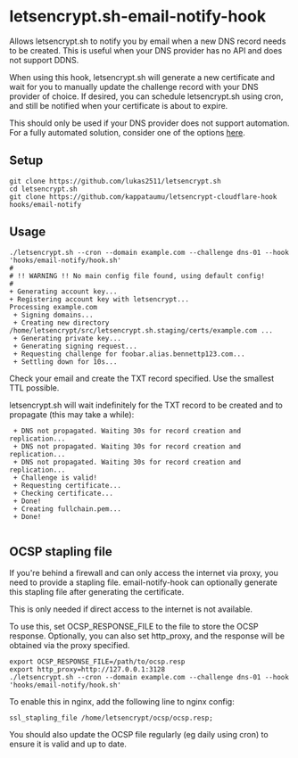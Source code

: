 # letsencrypt.sh-email-notify-hook

Allows letsencrypt.sh to notify you by email when a new DNS record needs to be created. This is useful when your DNS provider has no API and does not support DDNS.

When using this hook, letsencrypt.sh will generate a new certificate and wait for you to manually update the challenge record with your DNS provider of choice. If desired, you can schedule letsencrypt.sh using cron, and still be notified when your certificate is about to expire.

This should only be used if your DNS provider does not support automation. For a fully automated solution, consider one of the options [here](https://github.com/lukas2511/letsencrypt.sh/wiki/Examples-for-DNS-01-hooks).

## Setup

```
git clone https://github.com/lukas2511/letsencrypt.sh
cd letsencrypt.sh
git clone https://github.com/kappataumu/letsencrypt-cloudflare-hook hooks/email-notify
```

## Usage

```
./letsencrypt.sh --cron --domain example.com --challenge dns-01 --hook 'hooks/email-notify/hook.sh'
#
# !! WARNING !! No main config file found, using default config!
#
+ Generating account key...
+ Registering account key with letsencrypt...
Processing example.com
 + Signing domains...
 + Creating new directory /home/letsencrypt/src/letsencrypt.sh.staging/certs/example.com ...
 + Generating private key...
 + Generating signing request...
 + Requesting challenge for foobar.alias.bennettp123.com...
 + Settling down for 10s...
```

Check your email and create the TXT record specified. Use the smallest TTL possible.

letsencrypt.sh will wait indefinitely for the TXT record to be created and to propagate (this may take a while):

```
 + DNS not propagated. Waiting 30s for record creation and replication...
 + DNS not propagated. Waiting 30s for record creation and replication...
 + DNS not propagated. Waiting 30s for record creation and replication...
 + Challenge is valid!
 + Requesting certificate...
 + Checking certificate...
 + Done!
 + Creating fullchain.pem...
 + Done!
 
```

## OCSP stapling file

If you're behind a firewall and can only access the internet via proxy, you need to provide a stapling file. email-notify-hook can optionally generate this stapling file after generating the certificate.

This is only needed if direct access to the internet is not available.

To use this, set OCSP_RESPONSE_FILE to the file to store the OCSP response. Optionally, you can also set http_proxy, and the response will be obtained via the proxy specified.

```
export OCSP_RESPONSE_FILE=/path/to/ocsp.resp
export http_proxy=http://127.0.0.1:3128
./letsencrypt.sh --cron --domain example.com --challenge dns-01 --hook 'hooks/email-notify/hook.sh'
```

To enable this in nginx, add the following line to nginx config:
```
ssl_stapling_file /home/letsencrypt/ocsp/ocsp.resp;
```

You should also update the OCSP file regularly (eg daily using cron) to ensure it is valid and up to date.
